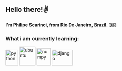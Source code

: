 ## Hello there!✌️ 
#### I'm Philipe Scarinci, from Rio De Janeiro, Brazil. 🇧🇷


### What i am currently learning:
<div style="display: inline_block;">
	<img alt="python" width=40 height=50 src=https://s3.dualstack.us-east-2.amazonaws.com/pythondotorg-assets/media/files/python-logo-only.svg>
	<img alt="ubuntu" width=50 height=60 src=https://upload.wikimedia.org/wikipedia/commons/9/9e/UbuntuCoF.svg>
	<img alt="numpy"  width=45 height=55  src=https://www.svgrepo.com/show/354127/numpy.svg>
	<img alt="django" width=65 height=50 src=https://static.djangoproject.com/img/logos/django-logo-negative.svg><br/>
</div>
